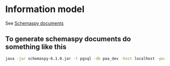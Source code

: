 # Information model

See [Schemaspy documents](schemaspy)

## To generate schemaspy documents do something like this
```bash
java -jar schemaspy-6.1.0.jar -t pgsql -db paa_dev -host localhost -port 5532 -u paa -p mysoooosecretpassword -o ./schemaspy -dp postgresql-42.2.17.jar -s public -noads
```
